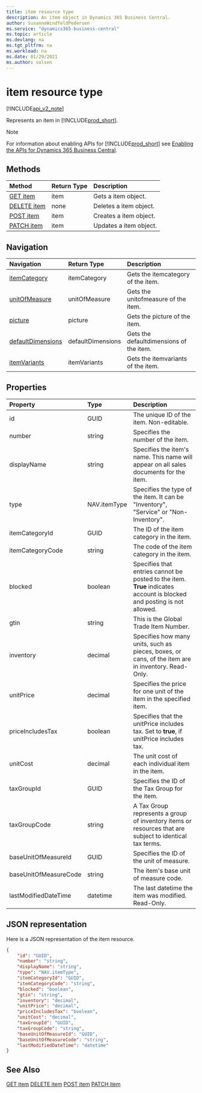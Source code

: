 ```yaml
---
title: item resource type  
description: An item object in Dynamics 365 Business Central.
author: SusanneWindfeldPedersen
ms.service: "dynamics365-business-central"
ms.topic: article
ms.devlang: na
ms.tgt_pltfrm: na
ms.workload: na
ms.date: 01/29/2021
ms.author: solsen
---
```


# item resource type

[!INCLUDE[api_v2_note](../../../includes/api_v2_note.md)]

<!-- START>DO_NOT_EDIT -->
<!-- IMPORTANT:Do not edit any of the content between here and the END>DO_NOT_EDIT. -->
Represents an item in [!INCLUDE[prod_short](../../../includes/prod_short.md)].

> [!NOTE]
> For information about enabling APIs for [!INCLUDE[prod_short](../../../includes/prod_short.md)] see [Enabling the APIs for Dynamics 365 Business Central](../enabling-apis-for-dynamics-nav.md).

## Methods

| Method | Return Type|Description |
|:--------------------|:-----------|:-------------------------|
|[GET item](../api/dynamics_item_get.md)|item|Gets a item object.|
|[DELETE item](../api/dynamics_item_delete.md)|none|Deletes a item object.|
|[POST item](../api/dynamics_item_create.md)|item|Creates a item object.|
|[PATCH item](../api/dynamics_item_update.md)|item|Updates a item object.|


## Navigation

| Navigation |Return Type| Description |
|:----------|:----------|:-----------------|
|[itemCategory](dynamics_itemcategory.md)|itemCategory |Gets the itemcategory of the item.|
|[unitOfMeasure](dynamics_unitofmeasure.md)|unitOfMeasure |Gets the unitofmeasure of the item.|
|[picture](dynamics_picture.md)|picture |Gets the picture of the item.|
|[defaultDimensions](dynamics_defaultdimension.md)|defaultDimensions |Gets the defaultdimensions of the item.|
|[itemVariants](dynamics_itemvariant.md)|itemVariants |Gets the itemvariants of the item.|

## Properties

| Property           | Type   |Description     |
|:-------------------|:-------|:---------------|
|id|GUID|The unique ID of the item. Non-editable.|
|number|string|Specifies the number of the item.|
|displayName|string|Specifies the item's name. This name will appear on all sales documents for the item.|
|type|NAV.itemType|Specifies the type of the item. It can be "Inventory", "Service" or "Non-Inventory".|
|itemCategoryId|GUID|The ID of the item category in the item.|
|itemCategoryCode|string|The code of the item category in the item.|
|blocked|boolean|Specifies that entries cannot be posted to the item. **True** indicates account is blocked and posting is not allowed.|
|gtin|string|This is the Global Trade Item Number. |
|inventory|decimal|Specifies how many units, such as pieces, boxes, or cans, of the item are in inventory. Read-Only.|
|unitPrice|decimal|Specifies the price for one unit of the item in the specified item.|
|priceIncludesTax|boolean|Specifies that the unitPrice includes tax. Set to **true**, if unitPrice includes tax.|
|unitCost|decimal|The unit cost of each individual item in the item.|
|taxGroupId|GUID|Specifies the ID of the Tax Group for the item. |
|taxGroupCode|string|A Tax Group represents a group of inventory items or resources that are subject to identical tax terms.|
|baseUnitOfMeasureId|GUID|Specifies the ID of the unit of measure.|
|baseUnitOfMeasureCode|string|The item's base unit of measure code.|
|lastModifiedDateTime|datetime|The last datetime the item was modified. Read-Only.|

## JSON representation

Here is a JSON representation of the item resource.


```json
{
    "id": "GUID",
    "number": "string",
    "displayName": "string",
    "type": "NAV.itemType",
    "itemCategoryId": "GUID",
    "itemCategoryCode": "string",
    "blocked": "boolean",
    "gtin": "string",
    "inventory": "decimal",
    "unitPrice": "decimal",
    "priceIncludesTax": "boolean",
    "unitCost": "decimal",
    "taxGroupId": "GUID",
    "taxGroupCode": "string",
    "baseUnitOfMeasureId": "GUID",
    "baseUnitOfMeasureCode": "string",
    "lastModifiedDateTime": "datetime"
}
```
<!-- IMPORTANT: END>DO_NOT_EDIT -->



## See Also
[GET item](../api/dynamics_item_Get.md)
[DELETE item](../api/dynamics_item_Delete.md)
[POST item](../api/dynamics_item_Create.md)
[PATCH item](../api/dynamics_item_Update.md)
